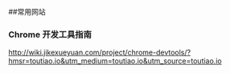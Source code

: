 ##常用网站
### Chrome 开发工具指南
http://wiki.jikexueyuan.com/project/chrome-devtools/?hmsr=toutiao.io&utm_medium=toutiao.io&utm_source=toutiao.io